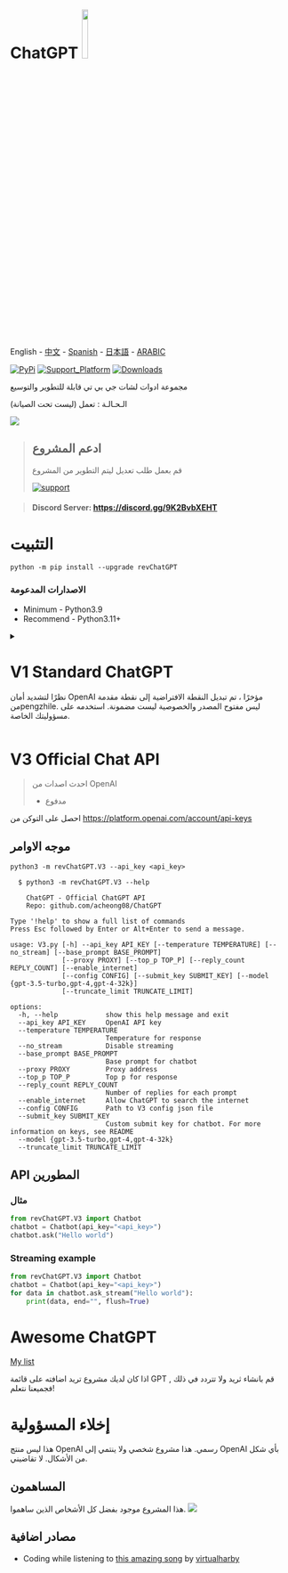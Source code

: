 # ChatGPT <img src="https://github.com/acheong08/ChatGPT/blob/main/logo.png?raw=true" width="15%"></img>

English - [中文](./README_zh.md) - [Spanish](./README_sp.md) -  [日本語](./README_ja.md) -  [ARABIC](./README_ar.md) 

[![PyPi](https://img.shields.io/pypi/v/revChatGPT.svg)](https://pypi.python.org/pypi/revChatGPT)
[![Support_Platform](https://img.shields.io/pypi/pyversions/revChatGPT)](https://pypi.python.org/pypi/revChatGPT)
[![Downloads](https://static.pepy.tech/badge/revchatgpt)](https://pypi.python.org/pypi/revChatGPT)

مجموعة ادوات لشات جي بي تي قابلة للتطوير والتوسيع

الـحـالـة : تعمل (ليست تحت الصيانة) 

[![](https://github.com/acheong08/ChatGPT/blob/main/docs/view.gif?raw=true)](https://pypi.python.org/pypi/revChatGPT)

> ## ادعم المشروع
>
> قم بعمل طلب تعديل ليتم التطوير من المشروع
>
> [![support](https://ko-fi.com/img/githubbutton_sm.svg)](https://www.youtube.com/watch?v=dQw4w9WgXcQ)

> #### Discord Server: https://discord.gg/9K2BvbXEHT

# التثبيت

```
python -m pip install --upgrade revChatGPT
```

### الاصدارات المدعومة

- Minimum - Python3.9
- Recommend - Python3.11+

<details>

  <summary>

# V1 Standard ChatGPT

نظرًا لتشديد أمان OpenAI مؤخرًا ، تم تبديل النقطة الافتراضية إلى نقطة مقدمة منpengzhile.  ليس مفتوح المصدر والخصوصية ليست مضمونة. استخدمه على مسؤوليتك الخاصة.

</summary>

## حدود الاستخدام
- Proxy server: 5 requests / 10 seconds
- OpenAI: 50 requests / hour for each account

## الإعدادات

1.سجل حساب على [OpenAI's ChatGPT](https://chat.openai.com/)
2. قم بتذكر الايميل والباسوورد الخاص بك

### طريقة المصادقة: (اختر 1)

#### - Email/Password

> _معطل للمستخدمين المجانيين
> لا يدعم التسجيل مع قوقل-مايكروسوفت.
```json
{
  "email": "email",
  "password": "your password"
}
```

#### - Access token

> Please this!
https://chat.openai.com/api/auth/session

```json
{
  "access_token": "<access_token>"
}
```

#### - اعدادات اختيارية

```json
{
  "conversation_id": "UUID...",
  "parent_id": "UUID...",
  "proxy": "...",
  "paid": false,
  "collect_analytics": true,
  "model": "gpt-4"
}
```

التحليلات معطلة تلقائياً , استخدم `collect_analytics` to `true` to enable it. لتشغيلها 
3. احفظه على صيغة `$HOME/.config/revChatGPT/config.json`
  4. اذا كنت من مستخدمين الوندوز , يجد عليك انشاء متغير باسم `HOME` وقم بتعيينه على ملف التعريف الرئيسي الخاص بك حتى يتمكن البرنامج النصي من تحديد موقع ملف config.json.
 

## الاستخدام

### موجه الاوامر

`python3 -m revChatGPT.V1`

```
        ChatGPT - A command-line interface to OpenAI's ChatGPT (https://chat.openai.com/chat)
        Repo: github.com/acheong08/ChatGPT
Type '!help' to show a full list of commands
Logging in...
You:
(Press Esc followed by Enter to finish)
```

The command line interface supports multi-line inputs and allows navigation using arrow keys. Besides, you can also edit history inputs by arrow keys when the prompt is empty. It also completes your input if it finds matched previous prompts. To finish input, press `Esc` and then `Enter` as solely `Enter` itself is used for creating new line in multi-line mode.

Set the environment variable `NO_COLOR` to `true` to disable color output.

### Developer API

#### Basic example (streamed):

```python
from revChatGPT.V1 import Chatbot
chatbot = Chatbot(config={
  "access_token": "<your access_token>"
})
print("Chatbot: ")
prev_text = ""
for data in chatbot.ask(
    "Hello world",
):
    message = data["message"][len(prev_text) :]
    print(message, end="", flush=True)
    prev_text = data["message"]
print()
```

#### Basic example (single result):

```python
from revChatGPT.V1 import Chatbot
chatbot = Chatbot(config={
  "access_token": "<your access_token>"
})
prompt = "how many beaches does portugal have?"
response = ""
for data in chatbot.ask(
  prompt
):
    response = data["message"]
print(response)
```

#### All API methods

Refer to the [wiki](https://github.com/acheong08/ChatGPT/wiki/) for advanced developer usage.

</details>

<summary>

# V3 Official Chat API

> احدث اصدات من OpenAI
>
> - مدفوع

</summary>

احصل على التوكن من https://platform.openai.com/account/api-keys

## موجه الاوامر

`python3 -m revChatGPT.V3 --api_key <api_key>`

```
  $ python3 -m revChatGPT.V3 --help

    ChatGPT - Official ChatGPT API
    Repo: github.com/acheong08/ChatGPT

Type '!help' to show a full list of commands
Press Esc followed by Enter or Alt+Enter to send a message.

usage: V3.py [-h] --api_key API_KEY [--temperature TEMPERATURE] [--no_stream] [--base_prompt BASE_PROMPT]
             [--proxy PROXY] [--top_p TOP_P] [--reply_count REPLY_COUNT] [--enable_internet]
             [--config CONFIG] [--submit_key SUBMIT_KEY] [--model {gpt-3.5-turbo,gpt-4,gpt-4-32k}]
             [--truncate_limit TRUNCATE_LIMIT]

options:
  -h, --help            show this help message and exit
  --api_key API_KEY     OpenAI API key
  --temperature TEMPERATURE
                        Temperature for response
  --no_stream           Disable streaming
  --base_prompt BASE_PROMPT
                        Base prompt for chatbot
  --proxy PROXY         Proxy address
  --top_p TOP_P         Top p for response
  --reply_count REPLY_COUNT
                        Number of replies for each prompt
  --enable_internet     Allow ChatGPT to search the internet
  --config CONFIG       Path to V3 config json file
  --submit_key SUBMIT_KEY
                        Custom submit key for chatbot. For more information on keys, see README
  --model {gpt-3.5-turbo,gpt-4,gpt-4-32k}
  --truncate_limit TRUNCATE_LIMIT
```

## API المطورين

### مثال 

```python
from revChatGPT.V3 import Chatbot
chatbot = Chatbot(api_key="<api_key>")
chatbot.ask("Hello world")
```

### Streaming example

```python
from revChatGPT.V3 import Chatbot
chatbot = Chatbot(api_key="<api_key>")
for data in chatbot.ask_stream("Hello world"):
    print(data, end="", flush=True)
```

</details>

# Awesome ChatGPT

[My list](https://github.com/stars/acheong08/lists/awesome-chatgpt)

اذا كان لديك مشروع تريد اضافته على قائمة GPT قم بانشاء ثريد ولا تتردد في ذلك , فجميعنا نتعلم!

# إخلاء المسؤولية


هذا ليس منتج OpenAI رسمي. هذا مشروع شخصي ولا ينتمي إلى OpenAI بأي شكل من الأشكال. لا تقاضيني.


## المساهمون

هذا المشروع موجود بفضل كل الأشخاص الذين ساهموا.
<a href="https://github.com/acheong08/ChatGPT/graphs/contributors">
<img src="https://contrib.rocks/image?repo=acheong08/ChatGPT" />
</a>

## مصادر اضافية

- Coding while listening to [this amazing song](https://www.youtube.com/watch?v=VaMR_xDhsGg) by [virtualharby](https://www.youtube.com/@virtualharby)
